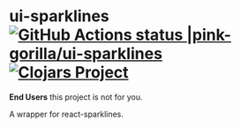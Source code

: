 # ui-sparklines [![GitHub Actions status |pink-gorilla/ui-sparklines](https://github.com/pink-gorilla/ui-sparklines/workflows/CI/badge.svg)](https://github.com/pink-gorilla/ui-sparklines/actions?workflow=CI)[![Clojars Project](https://img.shields.io/clojars/v/org.pinkgorilla/ui-sparklines.svg)](https://clojars.org/org.pinkgorilla/ui-sparklines)

**End Users** this project is not for you.


A wrapper for react-sparklines.
